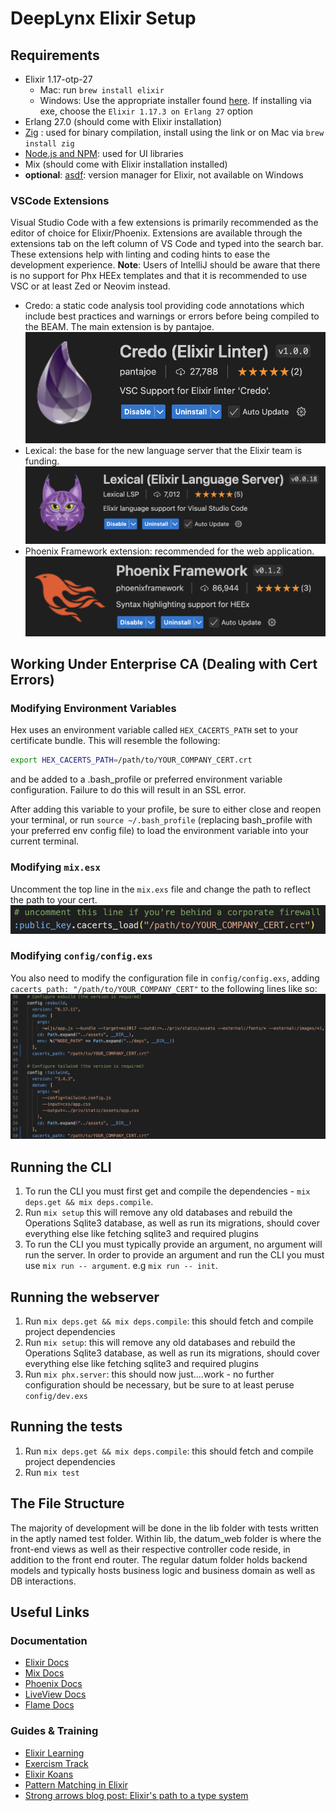 # DeepLynx Elixir Setup

## Requirements

- Elixir 1.17-otp-27 
    - Mac: run `brew install elixir`
    - Windows: Use the appropriate installer found [here](https://elixir-lang.org/install.html#windows). If installing via exe, choose the `Elixir 1.17.3 on Erlang 27` option
- Erlang 27.0 (should come with Elixir installation)
- [Zig](https://ziglang.org/download/) : used for binary compilation, install using the link or on Mac via `brew install zig`
- [Node.js and NPM](https://docs.npmjs.com/downloading-and-installing-node-js-and-npm): used for UI libraries
- Mix (should come with Elixir installation installed)
- **optional**: [asdf](https://asdf-vm.com/guide/getting-started.html): version manager for Elixir, not available on Windows

### VSCode Extensions

Visual Studio Code with a few extensions is primarily recommended as the editor of choice for Elixir/Phoenix. Extensions are available through the extensions tab on the left column of VS Code and typed into the search bar. These extensions help with linting and coding hints to ease the development experience. **Note**: Users of IntelliJ should be aware that there is no support for Phx HEEx templates and that it is recommended to use VSC or at least Zed or Neovim instead. 

- Credo: a static code analysis tool providing code annotations which include best practices and warnings or errors before being compiled to the BEAM. The main extension is by pantajoe. ![alt text](assets/README/credo.png)
- Lexical: the base for the new language server that the Elixir team is funding. ![alt text](assets/README/lexical.png)
- Phoenix Framework extension: recommended for the web application. ![alt text](assets/README/phx.png)

## Working Under Enterprise CA (Dealing with Cert Errors)

### Modifying Environment Variables

Hex uses an environment variable called `HEX_CACERTS_PATH` set to your certificate bundle. This will resemble the following: 
```sh
export HEX_CACERTS_PATH=/path/to/YOUR_COMPANY_CERT.crt
```
and be added to a .bash_profile or preferred environment variable configuration. Failure to do this will result in an SSL error.

After adding this variable to your profile, be sure to either close and reopen your terminal, or run `source ~/.bash_profile` (replacing bash_profile with your preferred env config file) to load the environment variable into your current terminal.

### Modifying `mix.esx`

Uncomment the top line in the `mix.exs` file and change the path to reflect the path to your cert. ![alt text](assets/README/mixexs.png)

### Modifying `config/config.exs`

You also need to modify the configuration file in `config/config.exs`, adding `cacerts_path: "/path/to/YOUR_COMPANY_CERT"` to the following lines like so: ![alt text](assets/README/configexs.png)

## Running the CLI
1. To run the CLI you must first get and compile the dependencies - `mix deps.get && mix deps.compile`.
2. Run `mix setup` this will remove any old databases and rebuild the Operations Sqlite3 database, as well as run its migrations, should cover everything else like fetching sqlite3 and required plugins
3. To run the CLI you must typically provide an argument, no argument will run the server. In order to provide an argument and run the CLI you must use `mix run -- argument`. e.g `mix run -- init`. 

## Running the webserver
1. Run `mix deps.get && mix deps.compile`: this should fetch and compile project dependencies
2. Run `mix setup`: this will remove any old databases and rebuild the Operations Sqlite3 database, as well as run its migrations, should cover everything else like fetching sqlite3 and required plugins
3. Run `mix phx.server`: this should now just....work - no further configuration should be necessary, but be sure to at least peruse `config/dev.exs`

## Running the tests
1. Run `mix deps.get && mix deps.compile`: this should fetch and compile project dependencies
2. Run `mix test`

## The File Structure
The majority of development will be done in the lib folder with tests written in the aptly named test folder. Within lib, the datum_web folder is where the front-end views as well as their respective controller code reside, in addition to the front end router. The regular datum folder holds backend models and typically hosts business logic and business domain as well as DB interactions. 

## Useful Links

### Documentation

- [Elixir Docs](https://hexdocs.pm/elixir/1.17.3/Kernel.html)
- [Mix Docs](https://hexdocs.pm/mix/1.17.3/Mix.html)
- [Phoenix Docs](https://hexdocs.pm/phoenix/Phoenix.html)
- [LiveView Docs](https://hexdocs.pm/phoenix_live_view/Phoenix.LiveView.html)
- [Flame Docs](https://hexdocs.pm/flame/FLAME.html)

### Guides & Training

- [Elixir Learning](https://elixir-lang.org/learning.html)
- [Exercism Track](https://exercism.org/tracks/elixir)
- [Elixir Koans](https://github.com/elixirkoans/elixir-koans)
- [Pattern Matching in Elixir](https://hexdocs.pm/elixir/pattern-matching.html)
- [Strong arrows blog post: Elixir's path to a type system](https://elixir-lang.org/blog/2023/09/20/strong-arrows-gradual-typing/)